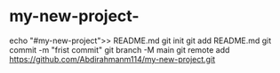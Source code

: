 # my-new-project-
echo "#my-new-project">> README.md
git init
git add README.md
git commit -m "frist commit"
git branch -M main
git remote add https://github.com/Abdirahmanm114/my-new-project.git
